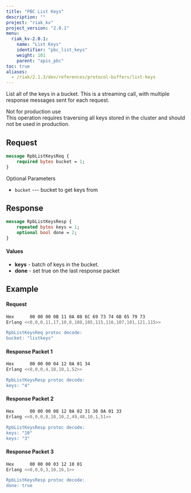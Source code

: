 ```yaml
---
title: "PBC List Keys"
description: ""
project: "riak_kv"
project_version: "2.0.1"
menu:
  riak_kv-2.0.1:
    name: "List Keys"
    identifier: "pbc_list_keys"
    weight: 101
    parent: "apis_pbc"
toc: true
aliases:
  - /riak/2.1.3/dev/references/protocol-buffers/list-keys
---
```


List all of the keys in a bucket. This is a streaming call, with
multiple response messages sent for each request.

<div class="note">
<div class="title">Not for production use</div>
This operation requires traversing all keys stored in the cluster and
should not be used in production.
</div>

## Request

```protobuf
message RpbListKeysReq {
    required bytes bucket = 1;
}
```

Optional Parameters

* `bucket` --- bucket to get keys from

## Response

```protobuf
message RpbListKeysResp {
    repeated bytes keys = 1;
    optional bool done = 2;
}
```

#### Values

* **keys** - batch of keys in the bucket.
* **done** - set true on the last response packet

## Example

#### Request

```bash
Hex      00 00 00 0B 11 0A 08 6C 69 73 74 6B 65 79 73
Erlang <<0,0,0,11,17,10,8,108,105,115,116,107,101,121,115>>

RpbListKeysReq protoc decode:
bucket: "listkeys"

```

#### Response Packet 1

```bash
Hex      00 00 00 04 12 0A 01 34
Erlang <<0,0,0,4,18,10,1,52>>

RpbListKeysResp protoc decode:
keys: "4"

```

#### Response Packet 2

```bash
Hex      00 00 00 08 12 0A 02 31 30 0A 01 33
Erlang <<0,0,0,8,18,10,2,49,48,10,1,51>>

RpbListKeysResp protoc decode:
keys: "10"
keys: "3"
```


#### Response Packet 3

```bash
Hex      00 00 00 03 12 10 01
Erlang <<0,0,0,3,18,16,1>>

RpbListKeysResp protoc decode:
done: true

```
